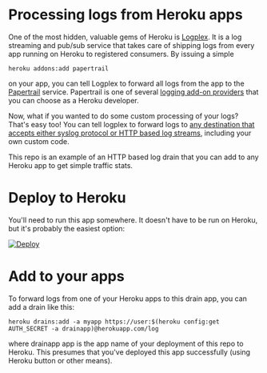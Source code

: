 # Processing logs from Heroku apps

One of the most hidden, valuable gems of Heroku is [Logplex](https://devcenter.heroku.com/articles/logplex). It is a log streaming and pub/sub service that takes care of shipping logs from every app running on Heroku to registered consumers. By issuing a simple

```
heroku addons:add papertrail
```

on your app, you can tell Logplex to forward all logs from the app to the [Papertrail](https://addons.heroku.com/papertrail) service. Papertrail is one of several [logging add-on providers](https://addons.heroku.com/#logging) that you can choose as a Heroku developer.

Now, what if you wanted to do some custom processing of your logs? That's easy too! You can tell logplex to forward logs to [any destination that accepts either syslog protocol or HTTP based log streams](https://devcenter.heroku.com/articles/log-drains), including your own custom code.

This repo is an example of an HTTP based log drain that you can add to any Heroku app to get simple traffic stats.

# Deploy to Heroku

You'll need to run this app somewhere. It doesn't have to be run on Heroku, but it's probably the easiest option:

[![Deploy](https://www.herokucdn.com/deploy/button.png)](https://heroku.com/deploy?template=https://github.com/heroku/node-js-sample)

# Add to your apps

To forward logs from one of your Heroku apps to this drain app, you can add a drain like this:

```
heroku drains:add -a myapp https://user:$(heroku config:get AUTH_SECRET -a drainapp)@herokuapp.com/log
```

where drainapp app is the app name of your deployment of this repo to Heroku. This presumes that you've deployed this app successfully (using Heroku button or other means).
